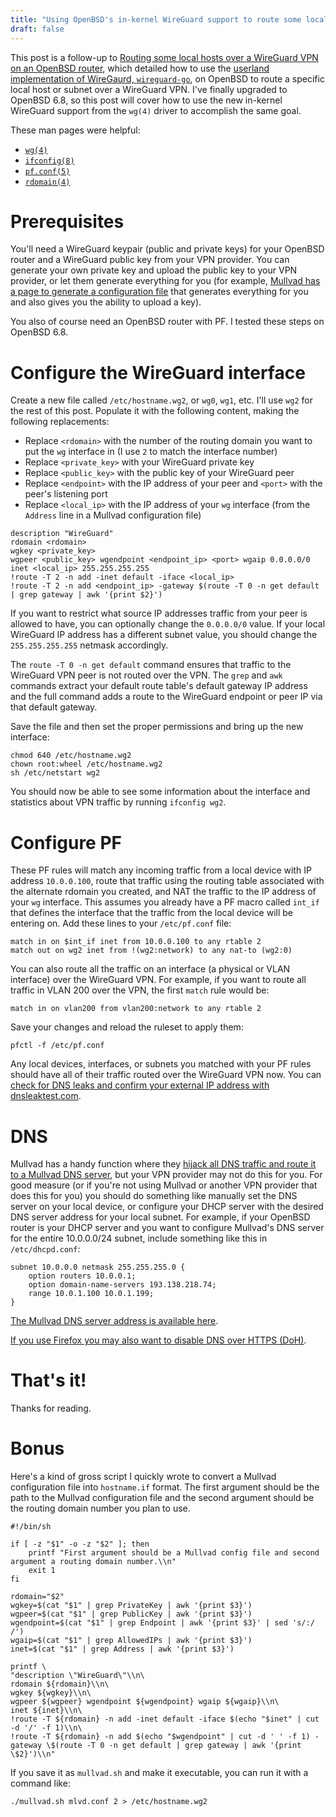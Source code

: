 ```yaml
---
title: "Using OpenBSD's in-kernel WireGuard support to route some local hosts over a VPN"
draft: false
---
```


This post is a follow-up to [Routing some local hosts over a WireGuard VPN on an OpenBSD router](/posts/wireguard-go-openbsd), which detailed how to use the [userland implementation of WireGaurd, `wireguard-go`](https://git.zx2c4.com/wireguard-go/about/), on OpenBSD to route a specific local host or subnet over a WireGuard VPN. I've finally upgraded to OpenBSD 6.8, so this post will cover how to use the new in-kernel WireGuard support from the `wg(4)` driver to accomplish the same goal.

These man pages were helpful:

* [`wg(4)`](https://man.openbsd.org/OpenBSD-6.8/wg)
* [`ifconfig(8)`](https://man.openbsd.org/OpenBSD-6.8/ifconfig)
* [`pf.conf(5)`](https://man.openbsd.org/OpenBSD-6.8/pf.conf)
* [`rdomain(4)`](https://man.openbsd.org/OpenBSD-6.8/rdomain)

# Prerequisites

You'll need a WireGuard keypair (public and private keys) for your OpenBSD router and a WireGuard public key from your VPN provider. You can generate your own private key and upload the public key to your VPN provider, or let them generate everything for you (for example, [Mullvad has a page to generate a configuration file](https://mullvad.net/en/download/wireguard-config/) that generates everything for you and also gives you the ability to upload a key).

You also of course need an OpenBSD router with PF. I tested these steps on OpenBSD 6.8.

# Configure the WireGuard interface

Create a new file called `/etc/hostname.wg2`, or `wg0`, `wg1`, etc. I'll use `wg2` for the rest of this post. Populate it with the following content, making the following replacements:

* Replace `<rdomain>` with the number of the routing domain you want to put the `wg` interface in (I use `2` to match the interface number)
* Replace `<private_key>` with your WireGuard private key
* Replace `<public_key>` with the public key of your WireGuard peer
* Replace `<endpoint>` with the IP address of your peer and `<port>` with the peer's listening port
* Replace `<local_ip>` with the IP address of your `wg` interface (from the `Address` line in a Mullvad configuration file)

```
description "WireGuard"
rdomain <rdomain>
wgkey <private_key>
wgpeer <public_key> wgendpoint <endpoint_ip> <port> wgaip 0.0.0.0/0
inet <local_ip> 255.255.255.255
!route -T 2 -n add -inet default -iface <local_ip>
!route -T 2 -n add <endpoint_ip> -gateway $(route -T 0 -n get default | grep gateway | awk '{print $2}')
```

If you want to restrict what source IP addresses traffic from your peer is allowed to have, you can optionally change the `0.0.0.0/0` value. If your local WireGuard IP address has a different subnet value, you should change the `255.255.255.255` netmask accordingly.

The `route -T 0 -n get default` command ensures that traffic to the WireGuard VPN peer is not routed over the VPN. The `grep` and `awk` commands extract your default route table's default gateway IP address and the full command adds a route to the WireGuard endpoint or peer IP via that default gateway.

Save the file and then set the proper permissions and bring up the new interface:

```
chmod 640 /etc/hostname.wg2
chown root:wheel /etc/hostname.wg2
sh /etc/netstart wg2
```

You should now be able to see some information about the interface and statistics about VPN traffic by running `ifconfig wg2`.

# Configure PF

These PF rules will match any incoming traffic from a local device with IP address `10.0.0.100`, route that traffic using the routing table associated with the alternate rdomain you created, and NAT the traffic to the IP address of your `wg` interface. This assumes you already have a PF macro called `int_if` that defines the interface that the traffic from the local device will be entering on. Add these lines to your `/etc/pf.conf` file:

```
match in on $int_if inet from 10.0.0.100 to any rtable 2
match out on wg2 inet from !(wg2:network) to any nat-to (wg2:0)
```

You can also route all the traffic on an interface (a physical or VLAN interface) over the WireGuard VPN. For example, if you want to route all traffic in VLAN 200 over the VPN, the first `match` rule would be:

```
match in on vlan200 from vlan200:network to any rtable 2
```

Save your changes and reload the ruleset to apply them:

```
pfctl -f /etc/pf.conf
```

Any local devices, interfaces, or subnets you matched with your PF rules should have all of their traffic routed over the WireGuard VPN now. You can [check for DNS leaks and confirm your external IP address with dnsleaktest.com](https://dnsleaktest.com). 

# DNS

Mullvad has a handy function where they [hijack all DNS traffic and route it to a Mullvad DNS server](https://mullvad.net/en/help/terms-service/), but your VPN provider may not do this for you. For good measure (or if you're not using Mullvad or another VPN provider that does this for you) you should do something like manually set the DNS server on your local device, or configure your DHCP server with the desired DNS server address for your local subnet. For example, if your OpenBSD router is your DHCP server and you want to configure Mullvad's DNS server for the entire 10.0.0.0/24 subnet, include something like this in `/etc/dhcpd.conf`:

```
subnet 10.0.0.0 netmask 255.255.255.0 {
    option routers 10.0.0.1;
    option domain-name-servers 193.138.218.74;
    range 10.0.1.100 10.0.1.199;
}
```

[The Mullvad DNS server address is available here](https://mullvad.net/en/help/dns-leaks/).

[If you use Firefox you may also want to disable DNS over HTTPS (DoH)](https://support.mozilla.org/en-US/kb/dns-over-https-doh-faqs#w_will-users-be-able-to-disable-doh).

# That's it!

Thanks for reading.

# Bonus

Here's a kind of gross script I quickly wrote to convert a Mullvad configuration file into `hostname.if` format. The first argument should be the path to the Mullvad configuration file and the second argument should be the routing domain number you plan to use.

```
#!/bin/sh

if [ -z "$1" -o -z "$2" ]; then
    printf "First argument should be a Mullvad config file and second argument a routing domain number.\\n"
    exit 1
fi

rdomain="$2"
wgkey=$(cat "$1" | grep PrivateKey | awk '{print $3}')
wgpeer=$(cat "$1" | grep PublicKey | awk '{print $3}')
wgendpoint=$(cat "$1" | grep Endpoint | awk '{print $3}' | sed 's/:/ /')
wgaip=$(cat "$1" | grep AllowedIPs | awk '{print $3}')
inet=$(cat "$1" | grep Address | awk '{print $3}')

printf \
"description \"WireGuard\"\\n\
rdomain ${rdomain}\\n\
wgkey ${wgkey}\\n\
wgpeer ${wgpeer} wgendpoint ${wgendpoint} wgaip ${wgaip}\\n\
inet ${inet}\\n\
!route -T ${rdomain} -n add -inet default -iface $(echo "$inet" | cut -d '/' -f 1)\\n\
!route -T ${rdomain} -n add $(echo "$wgendpoint" | cut -d ' ' -f 1) -gateway \$(route -T 0 -n get default | grep gateway | awk '{print \$2}')\\n"
```

If you save it as `mullvad.sh` and make it executable, you can run it with a command like:

```
./mullvad.sh mlvd.conf 2 > /etc/hostname.wg2
```
